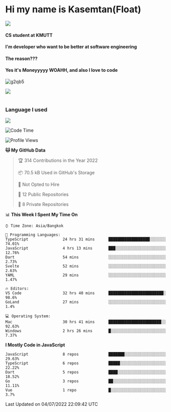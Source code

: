# Hi my name is Kasemtan(Float)
![](https://64.media.tumblr.com/9c2a8f831efe8da556ffbf89cebb52c9/b86c1ab833a37e32-93/s1280x1920/d000dc22f75df64be2bc150f5fa69c4f6df6bb07.gifv)
#### CS student at KMUTT
#### I'm developer who want to be better at software engineering
#### The reason???
#### Yes it's Moneyyyyy WOAHH, and also I love to code
![g2qb5](https://user-images.githubusercontent.com/69688279/175812510-9235eaf7-72f7-40d3-b163-56efa9aa5c6b.gif)


[![](https://github-readme-stats.vercel.app/api?username=FloatKasemtan&show_icons=true&theme=nightowl)]()
#
### Language I used
[![](https://github-readme-stats.vercel.app/api/top-langs/?username=FloatKasemtan&layout=compact&theme=nightowl)]()
<!--START_SECTION:waka-->
![Code Time](http://img.shields.io/badge/Code%20Time-553%20hrs%2035%20mins-blue)

![Profile Views](http://img.shields.io/badge/Profile%20Views-12-blue)

**🐱 My GitHub Data** 

> 🏆 314 Contributions in the Year 2022
 > 
> 📦 70.5 kB Used in GitHub's Storage 
 > 
> 🚫 Not Opted to Hire
 > 
> 📜 12 Public Repositories 
 > 
> 🔑 8 Private Repositories  
 > 
📊 **This Week I Spent My Time On** 

```text
⌚︎ Time Zone: Asia/Bangkok

💬 Programming Languages: 
TypeScript               24 hrs 31 mins      ██████████████████░░░░░░░   74.01% 
JavaScript               4 hrs 13 mins       ███░░░░░░░░░░░░░░░░░░░░░░   12.76% 
Dart                     54 mins             ░░░░░░░░░░░░░░░░░░░░░░░░░   2.73% 
Svelte                   52 mins             ░░░░░░░░░░░░░░░░░░░░░░░░░   2.63% 
YAML                     29 mins             ░░░░░░░░░░░░░░░░░░░░░░░░░   1.47%

🔥 Editors: 
VS Code                  32 hrs 40 mins      ████████████████████████░   98.6% 
GoLand                   27 mins             ░░░░░░░░░░░░░░░░░░░░░░░░░   1.4%

💻 Operating System: 
Mac                      30 hrs 41 mins      ███████████████████████░░   92.63% 
Windows                  2 hrs 26 mins       █░░░░░░░░░░░░░░░░░░░░░░░░   7.37%

```

**I Mostly Code in JavaScript** 

```text
JavaScript               8 repos             ███████░░░░░░░░░░░░░░░░░░   29.63% 
TypeScript               6 repos             █████░░░░░░░░░░░░░░░░░░░░   22.22% 
Dart                     5 repos             ████░░░░░░░░░░░░░░░░░░░░░   18.52% 
Go                       3 repos             ██░░░░░░░░░░░░░░░░░░░░░░░   11.11% 
Vue                      1 repo              █░░░░░░░░░░░░░░░░░░░░░░░░   3.7%

```



 Last Updated on 04/07/2022 22:09:42 UTC
<!--END_SECTION:waka-->
<!--
**FloatKasemtan/FloatKasemtan** is a ✨ _special_ ✨ repository because its `README.md` (this file) appears on your GitHub profile.

Here are some ideas to get you started:

- 🔭 I’m currently working on ...
- 🌱 I’m currently learning ...
- 👯 I’m looking to collaborate on ...
- 🤔 I’m looking for help with ...
- 💬 Ask me about ...
- 📫 How to reach me: ...
- 😄 Pronouns: ...
- ⚡ Fun fact: ...
-->
